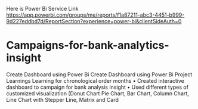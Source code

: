 Here is Power Bi Service Link 
https://app.powerbi.com/groups/me/reports/f1a87211-abc3-4451-b999-9d227eddbd7d/ReportSection?experience=power-bi&clientSideAuth=0
# Campaigns-for-bank-analytics-insight
Create Dashboard using Power Bi Create Dashboard using Power Bi Project Learnings Learning for chronological order months  • Created interactive dashboard to campaign for bank analysis insight • Used different types of customized visualization (Donut Chart Pie Chart, Bar Chart, Column Chart, Line Chart with Stepper Line, Matrix and Card
